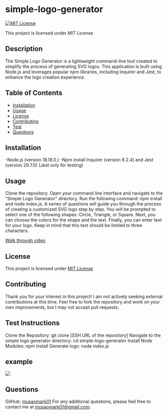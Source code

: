 # simple-logo-generator

[![MIT License](https://img.shields.io/badge/License-MIT-yellow.svg)](LICENSE)

This project is licensed under MIT License


## Description
The Simple Logo Generator is a lightweight command-line tool created to simplify the process of generating SVG logos. This application is built using Node.js and leverages popular npm libraries, including Inquirer and Jest, to enhance the logo creation experience.

## Table of Contents
- [Installation](#installation)
- [Usage](#usage)
- [License](#license)
- [Contributing](#contributing)
- [Test](#test)
- [Questions](#questions)


## Installation
-Node.js (version 18.18.0.) -Npm install Inquirer (version 8.2.4) and Jest (version 29.7.0) (Jest only for testing)

## Usage
Clone the repository.
Open your command line interface and navigate to the "Simple Logo Generator" directory.
Run the following command: npm install and node index.js.
A series of questions will guide you through the process of creating a customized SVG logo step by step.
You will be prompted to select one of the following shapes: Circle, Triangle, or Square.
Next, you can choose the colors for the shape and the text.
Finally, you can enter text for your logo. Keep in mind that this text should be limited to three characters.

[Walk through video](https://drive.google.com/file/d/1aiHzmm8yvOgGHbjndt88Wc0JlEg7Iag9/view?usp=share_link)
## License 
This project is licensed under [MIT License](License)

## Contributing
Thank you for your interest in this project! I am not actively seeking external contributions at this time. Feel free to fork the repository and work on your own improvements, but I may not accept pull requests.
## Test Instructions
Clone the Repository: git clone [SSH URL of the repository]
Navigate to the simple logo generator directory: cd simple-logo-generator
Install Node Modules: npm install
Generate logo: node index.js
## example
<img src="assets/images\Screenshot2023-10-17 210134.png">


## Questions
GitHub: [musaomark01](https://github.com/musaomark01 )
For any additional questions, please feel free to contact me at musaomark01@gmail.com.
 

